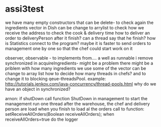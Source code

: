 assi3test
=========

we have many empty constructors that can be delete- to check again
the ingredients vector in Dish can be change to arrylist
to check how we receive the address
to check the cook & delivery time
how to deliver an order to deliveryPerson after it finish? can a thread say that he finish?
how is Statistics connect to the program?
maybe it is faster to send orders to management one by one so that the chef could start work on it


observer, observable - to implements from.... a well as runnable
i remove synchronized in acquireIngredients- might be a problem
there might be a priblem with how many ingredients we use
some of the vector can be change to array list
how to decide how many threads in chefs? and to change it to blocking qeue-threadsPool. example: http://tutorials.jenkov.com/java-concurrency/thread-pools.html
why do we have an object in synchronized?

arnon:
 if shutDown call function ShutDown in management
 to start the management run one thread after the warehouse, the chef and delivery person are load
 when you finish to load al the orders call to function: setReceiveAllOrders(Boolean receiveAllOrders); when receiveAllOrders=true
 do the logger
 